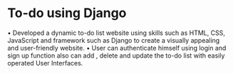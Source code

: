 # To-do using Django
•	Developed a dynamic to-do list website using skills such as HTML, CSS, JavaScript and framework such as Django to create a visually appealing and user-friendly website.
•	User can authenticate himself using login and sign up function also can add , delete and update the to-do list with easily operated User Interfaces.
